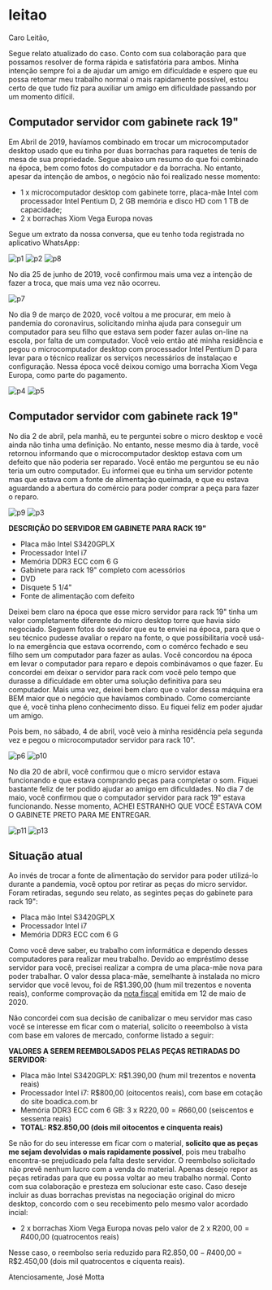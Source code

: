 # leitao
Caro Leitão,

Segue relato atualizado do caso. Conto com sua colaboração para que possamos resolver de forma rápida e satisfatória para ambos. Minha intenção sempre foi a de ajudar um amigo em dificuldade e espero que eu possa retomar meu trabalho normal o mais rapidamente possível, estou certo de que tudo fiz para auxiliar um amigo em dificuldade passando por um momento difícil.

## Computador servidor com gabinete rack 19"

Em Abril de 2019, havíamos combinado em trocar um microcomputador desktop usado que eu tinha por duas borrachas para raquetes de tenis de mesa de sua propriedade. Segue abaixo um resumo do que foi combinado na época, bem como fotos do computador e da borracha. No entanto, apesar da intenção de ambos, o negócio não foi realizado nesse momento:

- 1 x microcomputador desktop com gabinete torre, placa-mãe Intel com processador Intel Pentium D, 2 GB memória e disco HD com 1 TB de capacidade;
- 2 x borrachas Xiom Vega Europa novas

Segue um extrato da nossa conversa, que eu tenho toda registrada no aplicativo WhatsApp:

![p1](https://user-images.githubusercontent.com/86032/87878519-182ea980-c9bb-11ea-8f68-41013b544f16.jpg)
![p2](https://user-images.githubusercontent.com/86032/87878520-18c74000-c9bb-11ea-8d3e-318b02ba9881.jpg)
![p8](https://user-images.githubusercontent.com/86032/87879049-92acf880-c9be-11ea-8095-e54db2931763.jpg)

No dia 25 de junho de 2019, você confirmou mais uma vez a intenção de fazer a troca, que mais uma vez não ocorreu.

![p7](https://user-images.githubusercontent.com/86032/87878795-f9c9ad80-c9bc-11ea-80b0-6ac3a842af22.jpg)

No dia 9 de março de 2020, você voltou a me procurar, em meio à pandemia do coronavirus, solicitando minha ajuda para conseguir um computador para seu filho que estava sem poder fazer aulas on-line na escola, por falta de um computador. Você veio então até minha residência e pegou o microcomputador desktop com processador Intel Pentium D para levar para o técnico realizar os serviços necessários de instalaçao e configuração. Nessa época você deixou comigo uma borracha Xiom Vega Europa, como parte do pagamento.

![p4](https://user-images.githubusercontent.com/86032/87878656-0ef20c80-c9bc-11ea-8205-ce8f3c3bb8a1.jpg)
![p5](https://user-images.githubusercontent.com/86032/87878658-11ecfd00-c9bc-11ea-8077-e0a8a5850db2.jpg)

## Computador servidor com gabinete rack 19"

No dia 2 de abril, pela manhã, eu te perguntei sobre o micro desktop e você ainda não tinha uma definição. No entanto, nesse mesmo dia à tarde, você retornou informando que o microcomputador desktop estava com um defeito que não poderia ser reparado. Você então me perguntou se eu não teria um outro computador. Eu informei que eu tinha um servidor potente mas que estava com a fonte de alimentação queimada, e que eu estava aguardando a abertura do comércio para poder comprar a peça para fazer o reparo.

![p9](https://user-images.githubusercontent.com/86032/87879901-d5bd9a80-c9c3-11ea-9d09-feb4802a6969.jpg)
![p3](https://user-images.githubusercontent.com/86032/87878672-2630fa00-c9bc-11ea-86b7-74a963f4f12d.jpg)

**DESCRIÇÃO DO SERVIDOR EM GABINETE PARA RACK 19"**
- Placa mão Intel S3420GPLX
- Processador Intel i7
- Memória DDR3 ECC com 6 G
- Gabinete para rack 19" completo com acessórios
- DVD
- Disquete 5 1/4"
- Fonte de alimentação com defeito

Deixei bem claro na época que esse micro servidor para rack 19" tinha um valor completamente diferente do micro desktop torre que havia sido negociado. Seguem fotos do sevidor que eu te enviei na época, para que o seu técnico pudesse avaliar o reparo na fonte, o que possibilitaria você usá-lo na emergência que estava ocorrendo, com o comérco fechado e  seu filho sem um computador para fazer as aulas. Você concordou na época em levar o computador para reparo e depois combinávamos o que fazer. Eu concordei em deixar o servidor para rack com você pelo tempo que durasse a dificuldade em obter uma solução definitiva para seu computador. Mais uma vez, deixei bem claro que o valor dessa máquina era BEM maior que o negócio que havíamos combinado. Como comerciante que é, você tinha pleno conhecimento disso. Eu fiquei feliz em poder ajudar um amigo.

Pois bem, no sábado, 4 de abril, você veio à minha residência pela segunda vez e pegou o microcomputador servidor para rack 10".

![p6](https://user-images.githubusercontent.com/86032/87878660-187b7480-c9bc-11ea-934d-cdf661038d56.jpg)
![p10](https://user-images.githubusercontent.com/86032/87880291-f9ceab00-c9c6-11ea-8174-f0ace28d03fe.jpg)

No dia 20 de abril, você confirmou que o micro servidor estava funcionando e que estava comprando peças para completar o som. Fiquei bastante feliz de ter podido ajudar ao amigo em dificuldades. No dia 7 de maio, você confirmou que o computador servidor para rack 19" estava funcionando. Nesse momento, ACHEI ESTRANHO QUE VOCÊ ESTAVA COM O GABINETE PRETO PARA ME ENTREGAR.

![p11](https://user-images.githubusercontent.com/86032/87880593-3ac7bf00-c9c9-11ea-885a-3388fec266b9.jpg)
![p13](https://user-images.githubusercontent.com/86032/87880825-3b615500-c9cb-11ea-9353-0ecf94ea5163.jpg)

## Situação atual

Ao invés de trocar a fonte de alimentação do servidor para poder utilizá-lo durante a pandemia, você optou por retirar as peças do micro servidor. Foram retiradas, segundo seu relato, as segintes peças do gabinete para rack 19":

- Placa mão Intel S3420GPLX
- Processador Intel i7
- Memória DDR3 ECC com 6 G

Como você deve saber, eu trabalho com informática e dependo desses computadores para realizar meu trabalho. Devido ao empréstimo desse servidor para você, precisei realizar a compra de uma placa-mãe nova para poder trabalhar. O valor dessa placa-mãe, semelhante à instalada no micro servidor que você levou, foi de R$1.390,00 (hum mil trezentos e noventa reais), conforme comprovação da [nota fiscal](Scan%2019%20Jul%202020%2014_43.pdf) emitida em 12 de maio de 2020.

Não concordei com sua decisão de canibalizar o meu servidor mas caso você se interesse em ficar com o material, solicito o reeembolso à vista com base em valores de mercado, conforme listado a seguir:

**VALORES A SEREM REEMBOLSADOS PELAS PEÇAS RETIRADAS DO SERVIDOR:**

- Placa mão Intel S3420GPLX: R$1.390,00 (hum mil trezentos e noventa reais)
- Processador Intel i7: R$800,00 (oitocentos reais), com base em cotação do site boadica.com.br
- Memória DDR3 ECC com 6 GB: 3 x R$220,00 = R$660,00 (seiscentos e sessenta reais)
- **TOTAL: R$2.850,00 (dois mil oitocentos e cinquenta reais)**

Se não for do seu interesse em ficar com o material, **solicito que as peças me sejam devolvidas o mais rapidamente possível**, pois meu trabalho encontra-se prejudicado pela falta deste servidor. O reembolso solicitado não prevê nenhum lucro com a venda do material. Apenas desejo repor as peças retiradas para que eu possa voltar ao meu trabalho normal. Conto com sua colaboração e presteza em solucionar este caso. Caso deseje incluir as duas borrachas previstas na negociação original do micro desktop, concordo com o seu recebimento pelo mesmo valor acordado incial:

- 2 x borrachas Xiom Vega Europa novas pelo valor de 2 x R$200,00 = R$400,00 (quatrocentos reais)

Nesse caso, o reembolso seria reduzido para R$2.850,00 - R$400,00 = R$2.450,00 (dois mil quatrocentos e ciquenta reais).

Atenciosamente,
José Motta





